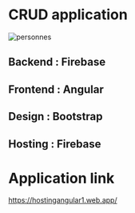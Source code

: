 # CRUD application 

![personnes](https://user-images.githubusercontent.com/96910658/181253235-2116fe41-228e-4e36-883d-a664d0fbb829.png)


## Backend : Firebase 
## Frontend : Angular
## Design : Bootstrap
## Hosting : Firebase 

# Application link
https://hostingangular1.web.app/


